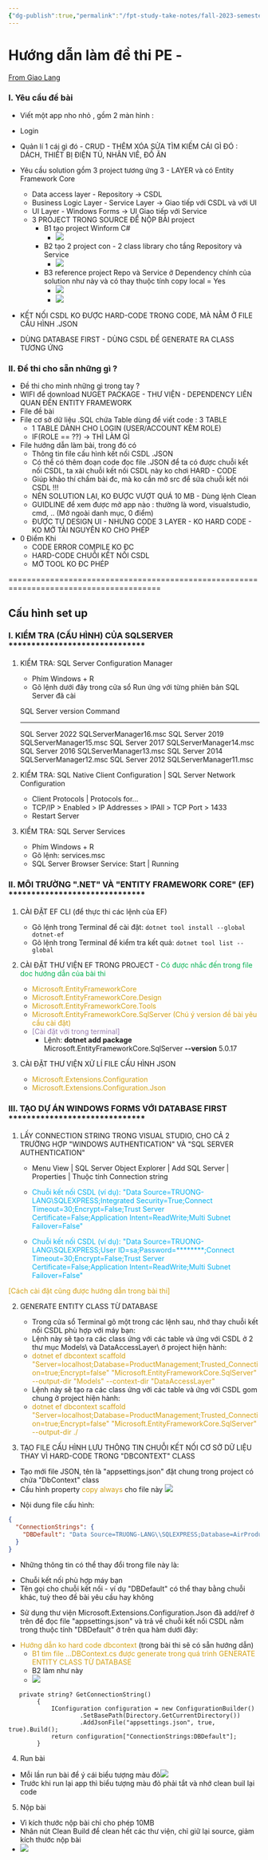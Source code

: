 ```yaml
---
{"dg-publish":true,"permalink":"/fpt-study-take-notes/fall-2023-semester-5/prn-211/3-huong-dan-lam-de-thi-pe/"}
---
```


# Hướng dẫn làm đề thi PE - 
[From Giao Lang](https://github.com/doit-now/c-sharp-craftsman/blob/main/hands-on/pe_hands-on/PE%20Manual.txt)

###  I. Yêu cầu đề bài
- Viết một app nho nhỏ , gồm 2 màn hình :
- Login
- Quản lí 1 cái gì đó - CRUD - THÊM XÓA SỬA TÌM KIẾM CÁI GÌ ĐÓ : DÁCH, THIẾT BỊ ĐIỆN TỦ, NHÂN VIÊ, ĐỒ ĂN
- Yêu cầu solution gồm 3 project tương ứng 3 - LAYER và có Entity Framework Core
	- Data access layer - Repository -> CSDL
	- Business Logic Layer - Service Layer -> Giao tiếp với CSDL và với UI
	- UI Layer - Windows Forms -> UI Giao tiếp với Service
	- 3 PROJECT TRONG SOURCE ĐỂ NỘP BÀI project 
		- B1 tạo project Winform C# 
			- ![](https://i.imgur.com/G4lKQ1s.png)
		- B2 tạo 2 project con - 2 class library cho tầng Repository và Service
			- ![](https://i.imgur.com/Y4VFHhM.png)
		- B3 reference project Repo và Service ở Dependency chính của solution như này và có thay thuộc tính copy local = Yes
			- ![](https://i.imgur.com/FnLuScL.png)
			- ![](https://i.imgur.com/BNHyiSG.png)

- KẾT NỐI CSDL KO ĐƯỢC HARD-CODE TRONG CODE, MÀ NẰM Ở FILE CẤU HÌNH .JSON
- DÙNG DATABASE FIRST - DÙNG CSDL ĐỂ GENERATE RA CLASS TƯƠNG ỨNG

### II. Đề thi cho sẵn những gì ?
- Đề thi cho mình những gì trong tay ?
 - WIFI để download NUGET PACKAGE - THƯ VIỆN - DEPENDENCY LIÊN QUAN ĐẾN ENTITY FRAMEWORK
 - File đề bài
 - File cơ sở dữ liệu .SQL chứa Table dùng để viết code : 3 TABLE
   - 1 TABLE DÀNH CHO LOGIN (USER/ACCOUNT KÈM ROLE)
   - IF(ROLE == ??) -> THÌ LÀM GÌ
 - File hướng dẫn làm bài, trong đó có
   - Thông tin file cấu hình kết nối CSDL .JSON
   - Có thể có thêm đoạn code đọc file .JSON để ta có được chuỗi kết nối CSDL, ta xài chuỗi kết nối CSDL này ko chơi HARD - CODE
   - Giúp khảo thí chấm bài đc, mà ko cần mở src để sửa chuỗi kết nói CSDL !!!
   - NÉN SOLUTION LẠI, KO ĐƯỢC VƯỢT QUÁ 10 MB -  Dùng lệnh Clean
   - GUIDLINE để xem được mở app nào : thường là word, visualstudio, cmd, .. (Mở ngoài danh mục, 0 điểm) 
	- ĐƯỢC TỰ DESIGN UI - NHƯNG CODE 3 LAYER - KO HARD CODE - KO MỞ TÀI NGUYÊN KO CHO PHÉP
- 0 Điểm Khi
	- CODE ERROR COMPILE KO ĐC
    - HARD-CODE CHUỖI KẾT NỐI CSDL
    - MỞ TOOL KO ĐC PHÉP
  
 =======================================================================================

## Cấu hình set up

### I. KIỂM TRA (CẤU HÌNH) CỦA SQLSERVER ******************************

1. KIỂM TRA: SQL Server Configuration Manager
	- Phím Windows + R
	- Gõ lệnh dưới đây trong cửa sổ Run ứng với từng phiên bản SQL Server đã cài
	
	SQL Server version		Command
	----------------------			---------------
	SQL Server 2022			SQLServerManager16.msc
	SQL Server 2019			SQLServerManager15.msc
	SQL Server 2017			SQLServerManager14.msc
	SQL Server 2016			SQLServerManager13.msc
	SQL Server 2014			SQLServerManager12.msc
	SQL Server 2012			SQLServerManager11.msc

2. KIỂM TRA: SQL Native Client Configuration | SQL Server Network Configuration 
	- Client Protocols | Protocols for... 
	- TCP/IP > Enabled > IP Addresses > IPAll > TCP Port > 1433
	- Restart Server

3. KIỂM TRA: SQL Server Services
	- Phím Windows + R
	- Gõ lệnh: services.msc 
	- SQL Server Browser Service: Start | Running

### II. MÔI TRƯỜNG ".NET" VÀ "ENTITY FRAMEWORK CORE" (EF) ******************************
1. CÀI ĐẶT EF CLI (để thực thi các lệnh của EF)
	- Gõ lệnh trong Terminal để cài đặt: `dotnet tool install --global dotnet-ef`
	- Gõ lệnh trong Terminal để kiểm tra kết quả: `dotnet tool list --global`

2. CÀI ĐẶT THƯ VIỆN EF TRONG PROJECT - <span style="color:#00b050">Có được nhắc đến trong file doc hướng dẫn của bài thi</span>
	- <span style="color:#d4a216">Microsoft.EntityFrameworkCore</span>
	- <span style="color:#d4a216">Microsoft.EntityFrameworkCore.Design</span>
	- <span style="color:#d4a216">Microsoft.EntityFrameworkCore.Tools</span>
	- <span style="color:#d4a216">Microsoft.EntityFrameworkCore.SqlServer</span>
	<span style="color:#d4a216">(Chú ý version đề bài yêu cầu cài đặt)</span>
	- <span style="color:#9a7db0">\[Cài đặt với trong terminal\]</span> 
		- Lệnh: **dotnet add package** Microsoft.EntityFrameworkCore.SqlServer **--version** 5.0.17

3. CÀI ĐẶT THƯ VIỆN XỬ LÍ FILE CẤU HÌNH JSON
	- <span style="color:#d4a216">Microsoft.Extensions.Configuration</span>
	- <span style="color:#d4a216">Microsoft.Extensions.Configuration.Json</span>

### III. TẠO DỰ ÁN WINDOWS FORMS VỚI DATABASE FIRST ******************************

1. LẤY CONNECTION STRING TRONG VISUAL STUDIO, CHO CẢ 2 TRƯỜNG HỢP "WINDOWS AUTHENTICATION" VÀ "SQL SERVER AUTHENTICATION"

	- Menu View | SQL Server Object Explorer | Add SQL Server | Properties | Thuộc tính Connection string
	
	- <span style="color:#00b0f0">Chuỗi kết nối CSDL (ví dụ): "Data Source=TRUONG-LANG\SQLEXPRESS;Integrated Security=True;Connect Timeout=30;Encrypt=False;Trust Server Certificate=False;Application Intent=ReadWrite;Multi Subnet Failover=False"</span>
	
	- <span style="color:#00b0f0">Chuỗi kết nối CSDL (ví dụ): "Data Source=TRUONG-LANG\SQLEXPRESS;User ID=sa;Password=********;Connect Timeout=30;Encrypt=False;Trust Server Certificate=False;Application Intent=ReadWrite;Multi Subnet Failover=False"</span>

<span style="color:#d4a216">\[Cách cài đặt cũng được hướng dẫn trong bài thi\]</span>

2. GENERATE ENTITY CLASS TỪ DATABASE
	- Trong cửa sổ Terminal gõ một trong các lệnh sau, nhớ thay chuỗi kết nối CSDL phù hợp với máy bạn:
	
	* Lệnh này sẽ tạo ra các class ứng với các table và ứng với CSDL ở 2 thư mục Models\ và DataAccessLayer\ ở project hiện hành:
	- <span style="color:#d4a216">dotnet ef dbcontext scaffold "Server=localhost;Database=ProductManagement;Trusted_Connection=true;Encrypt=false" "Microsoft.EntityFrameworkCore.SqlServer" --output-dir "Models" --context-dir "DataAccessLayer"</span>
	
	* Lệnh này sẽ tạo ra các class ứng với các table và ứng với CSDL gom chung ở project hiện hành:
	- <span style="color:#d4a216">dotnet ef dbcontext scaffold "Server=localhost;Database=ProductManagement;Trusted_Connection=true;Encrypt=false" "Microsoft.EntityFrameworkCore.SqlServer" --output-dir ./</span>

3. TẠO FILE CẤU HÌNH LƯU THÔNG TIN CHUỖI KẾT NỐI CƠ SỞ DỮ LIỆU THAY VÌ HARD-CODE TRONG "DBCONTEXT" CLASS 
* Tạo mới file JSON, tên là "appsettings.json" đặt chung trong project có chứa "DbContext" class
* Cấu hình property <span style="color:#d4a216">copy always</span> cho file này ![](https://i.imgur.com/YCRZzTJ.png)

- Nội dung file cấu hình:
```Json
{
  "ConnectionStrings": {
    "DBDefault": "Data Source=TRUONG-LANG\\SQLEXPRESS;Database=AirProduct;User ID=sa;Password=sa123456;Connect Timeout=30;Encrypt=False;Trust Server Certificate=False;Application Intent=ReadWrite;Multi Subnet Failover=False"
  }
}
```
* Những thông tin có thể thay đổi trong file này là: 
- Chuỗi kết nối phù hợp máy bạn
- Tên gọi cho chuỗi kết nối - ví dụ "DBDefault" có thể thay bằng chuỗi khác, tuỳ theo đề bài yêu cầu hay không

* Sử dụng thư viện Microsoft.Extensions.Configuration.Json đã add/ref ở trên để đọc file "appsettings.json" và trả về chuỗi kết nối CSDL nằm trong thuộc tính "DBDefault" ở trên qua hàm dưới đây:
- <span style="color:#d4a216">Hướng dẫn ko hard code dbcontext</span> (trong bài thi sẽ có sẵn hướng dẫn)
	- <span style="color:#d4a216"> B1 tìm file ...DBContext.cs được generate trong quá trình GENERATE ENTITY CLASS TỪ DATABASE</span>
	- B2 làm như này
	- ![](https://i.imgur.com/sPOV9Lx.png)
```Csharp
   private string? GetConnectionString()
        {
            IConfiguration configuration = new ConfigurationBuilder()
                    .SetBasePath(Directory.GetCurrentDirectory())
                    .AddJsonFile("appsettings.json", true, true).Build();
            return configuration["ConnectionStrings:DBDefault"];
        }

```

4. Run bài
- Mỗi lần run bài để ý cái biểu tượng màu đỏ![](https://i.imgur.com/ks0qs3Z.png)
- Trước khi run lại app thì biểu tượng màu đỏ phải tắt và nhớ clean buil lại code

5. Nộp bài
- Vì kích thước nộp bài chỉ cho phép 10MB
- Nhân nút Clean Build để clean hết các thư viện, chỉ giữ lại source, giảm kích thước nộp bài
- ![](https://i.imgur.com/rqnCk9v.png)






  
  